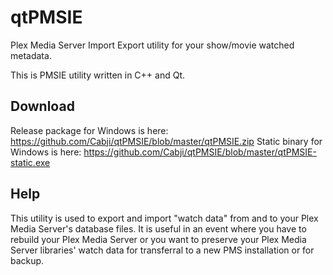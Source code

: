# qtPMSIE
Plex Media Server Import Export utility for your show/movie watched metadata.

This is PMSIE utility written in C++ and Qt.

## Download

Release package for Windows is here: https://github.com/Cabji/qtPMSIE/blob/master/qtPMSIE.zip
Static binary for Windows is here: https://github.com/Cabji/qtPMSIE/blob/master/qtPMSIE-static.exe

## Help

This utility is used to export and import "watch data" from and to your Plex Media Server's database files. It is useful in an event where you have to rebuild your Plex Media Server or you want to preserve your Plex Media Server libraries' watch data for transferral to a new PMS installation or for backup.
